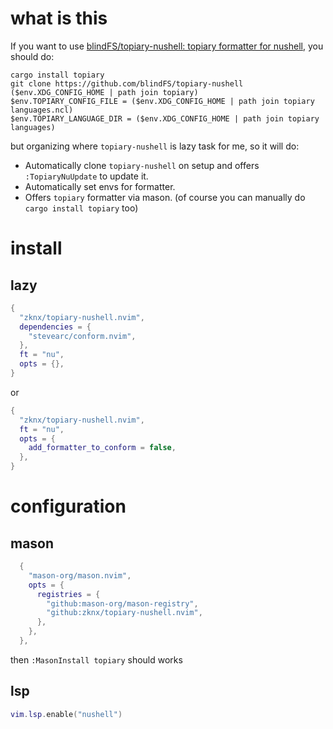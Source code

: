 # what is this

If you want to use [blindFS/topiary-nushell: topiary formatter for nushell](https://github.com/blindFS/topiary-nushell), you should do:

```
cargo install topiary
git clone https://github.com/blindFS/topiary-nushell ($env.XDG_CONFIG_HOME | path join topiary)
$env.TOPIARY_CONFIG_FILE = ($env.XDG_CONFIG_HOME | path join topiary languages.ncl)
$env.TOPIARY_LANGUAGE_DIR = ($env.XDG_CONFIG_HOME | path join topiary languages)
```

but organizing where `topiary-nushell` is lazy task for me, so it will do:

- Automatically clone `topiary-nushell` on setup and offers `:TopiaryNuUpdate` to update it.
- Automatically set envs for formatter.
- Offers `topiary` formatter via mason. (of course you can manually do `cargo install topiary` too)

# install

## lazy

```lua
{
  "zknx/topiary-nushell.nvim",
  dependencies = {
    "stevearc/conform.nvim",
  },
  ft = "nu",
  opts = {},
}
```

or

```lua
{
  "zknx/topiary-nushell.nvim",
  ft = "nu",
  opts = {
    add_formatter_to_conform = false,
  },
}
```

# configuration

## mason

```lua
  {
    "mason-org/mason.nvim",
    opts = {
      registries = {
        "github:mason-org/mason-registry",
        "github:zknx/topiary-nushell.nvim",
      },
    },
  },
```

then `:MasonInstall topiary` should works

## lsp

```lua
vim.lsp.enable("nushell")
```

